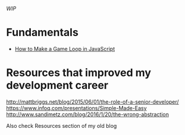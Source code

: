 _WIP_

# Fundamentals
- [How to Make a Game Loop in JavaScript](https://www.sitepoint.com/quick-tip-game-loop-in-javascript/)

# Resources that improved my development career
http://mattbriggs.net/blog/2015/06/01/the-role-of-a-senior-developer/
https://www.infoq.com/presentations/Simple-Made-Easy
http://www.sandimetz.com/blog/2016/1/20/the-wrong-abstraction


Also check Resources section of my old blog
